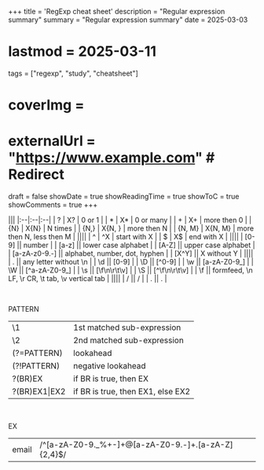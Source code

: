 +++
title = 'RegExp cheat sheet'
description = "Regular expression summary"
summary = "Regular expression summary"
date = 2025-03-03
# lastmod = 2025-03-11
tags = ["regexp", "study", "cheatsheet"]
# coverImg = 
# externalUrl = "https://www.example.com" # Redirect
draft = false
showDate = true
showReadingTime = true
showToC = true
showComments = true
+++


|||
|:--|:--|:--|
| ? | X? | 0 or 1 |
| * | X* | 0 or many |
| + | X+ | more then 0 |
| {N} | X{N} | N times |
| {N,} | X{N, } | more then N |
| {N, M} | X{N, M} | more then N, less then M |
||||
| ^ | ^X | start with X |
| $ | X$ | end with X |
||||
| [0-9] || number |
| [a-z] || lower case alphabet |
| [A-Z] || upper case alphabet |
| [a-zA-z0-9.-] || alphabet, number, dot, hyphen |
| [X^Y] || X without Y |
||||
| . || any letter without \n |
| \d || [0-9] |
| \D || [^0-9] |
| \w || [a-zA-Z0-9_] |
| \W || [^a-zA-Z0-9_] |
| \s || [\f\n\r\t\v] |
| \S || [^\f\n\r\t\v] |
| \f || formfeed, \n LF, \r CR, \t tab, \v vertical tab |
||||
| \/ || / |
| \. || . |

<br/>

PATTERN

|||
|:--|:--|
| \1 | 1st matched sub-expression |
| \2 | 2nd matched sub-expression |
| (?=PATTERN) | lookahead |
| (?!PATTERN) | negative lookahead |
| ?(BR)EX | if BR is true, then EX |
| ?(BR)EX1\|EX2 | if BR is true, then EX1, else EX2 |

<br/>

EX

|||
|:--|:--|
| email |/^[a-zA-Z0-9._%+-]+@[a-zA-Z0-9.-]+\.[a-zA-Z]{2,4}$/ |